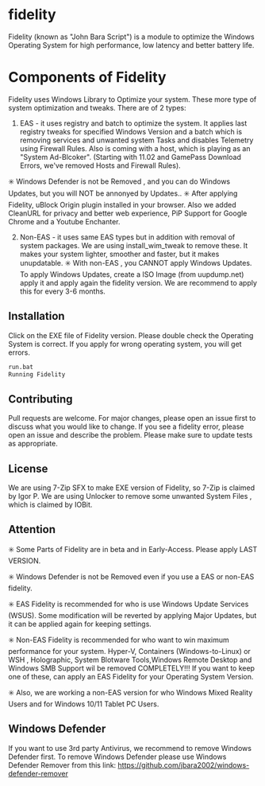 # fidelity

Fidelity (known as "John Bara Script") is a module to optimize the Windows Operating System for high performance, low latency and better battery life.

# Components of Fidelity

Fidelity uses Windows Library to Optimize your system. These more type of system optimization and tweaks. There are of 2 types:
1. EAS - it uses registry and batch to optimize the system. It applies last registry tweaks for specified Windows Version and a batch which is removing services and unwanted system Tasks and disables Telemetry using Firewall Rules.
Also is coming with a host, which is playing as an "System Ad-Blcoker". (Starting with 11.02 and GamePass Download Errors, we've removed Hosts and Firewall Rules).

✳️ Windows Defender is not be Removed , and you can do Windows Updates, but you will NOT be annonyed by Updates..
✳️ After applying Fidelity, uBlock Origin plugin installed in your browser. Also we added CleanURL for privacy and better web experience, PiP Support for Google Chrome and a Youtube Enchanter.
 
 2. Non-EAS - it uses same EAS types but in addition with removal of system packages. We are using install_wim_tweak to remove these. It makes your system lighter, smoother and faster, but it makes unupdatable.
✳️ With non-EAS , you CANNOT apply Windows Updates. To apply Windows Updates, create a ISO Image (from uupdump.net) apply it and apply again the fidelity version. We are recommend to apply this for every 3-6 months.

## Installation

Click on the EXE file of Fidelity version. Please double check the Operating System is correct. If you apply for wrong operating system, you will get errors.

```bash
run.bat
Running Fidelity
```

## Contributing
Pull requests are welcome. For major changes, please open an issue first to discuss what you would like to change.
If you see a fidelity error, please open an issue and describe the problem.
Please make sure to update tests as appropriate.

## License
We are using 7-Zip SFX to make EXE version of Fidelity, so 7-Zip is claimed by Igor P.
We are using Unlocker to remove some unwanted System Files , which is claimed by IOBit.

## Attention
✳️ Some Parts of Fidelity are in beta and in Early-Access. Please apply LAST VERSION.

✳️ Windows Defender is not be Removed even if you use a EAS or non-EAS fidelity.

✳️ EAS Fidelity is recommended for who is use Windows Update Services (WSUS). Some modification will be reverted by applying Major Updates, but it can be applied again for keeping settings.

✳️ Non-EAS Fidelity is recommended for who want to win  maximum performance for your system. Hyper-V, Containers (Windows-to-Linux) or WSH , Holographic, System Blotware Tools,Windows Remote Desktop and Windows SMB 
Support wil be removed COMPLETELY!!! If you want to keep one of these, can apply an EAS Fidelity for your Operating System Version.

✳️ Also, we are working a non-EAS version for who Windows Mixed Reality Users and for Windows 10/11 Tablet PC Users.

## Windows Defender
If you want to use 3rd party Antivirus, we recommend to remove Windows Defender first. To remove Windows Defender please use Windows Defender Remover from this link:
https://github.com/jbara2002/windows-defender-remover
